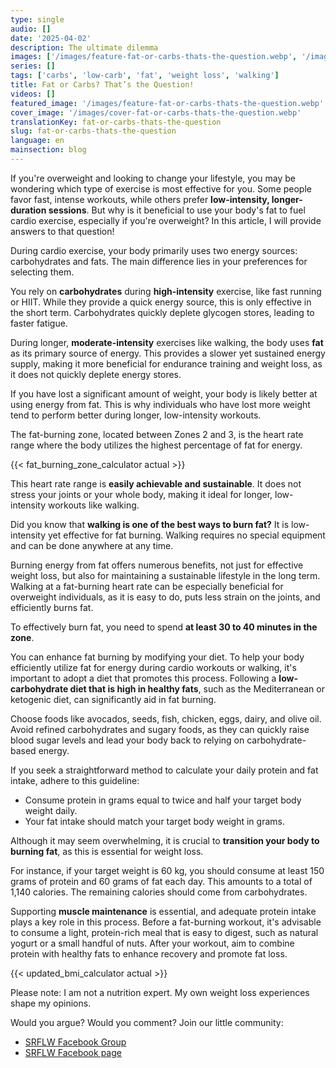 ```yaml
---
type: single
audio: []
date: '2025-04-02'
description: The ultimate dilemma
images: ['/images/feature-fat-or-carbs-thats-the-question.webp', '/images/cover-fat-or-carbs-thats-the-question.webp']
series: []
tags: ['carbs', 'low-carb', 'fat', 'weight loss', 'walking']
title: Fat or Carbs? That’s the Question!
videos: []
featured_image: '/images/feature-fat-or-carbs-thats-the-question.webp'
cover_image: '/images/cover-fat-or-carbs-thats-the-question.webp'
translationKey: fat-or-carbs-thats-the-question
slug: fat-or-carbs-thats-the-question
language: en
mainsection: blog
---
```

If you're overweight and looking to change your lifestyle, you may be wondering which type of exercise is most effective for you. Some people favor fast, intense workouts, while others prefer **low-intensity, longer-duration sessions**. But why is it beneficial to use your body's fat to fuel cardio exercise, especially if you're overweight? In this article, I will provide answers to that question!

During cardio exercise, your body primarily uses two energy sources: carbohydrates and fats. The main difference lies in your preferences for selecting them.

You rely on **carbohydrates** during **high-intensity** exercise, like fast running or HIIT. While they provide a quick energy source, this is only effective in the short term. Carbohydrates quickly deplete glycogen stores, leading to faster fatigue.

During longer, **moderate-intensity** exercises like walking, the body uses **fat** as its primary source of energy. This provides a slower yet sustained energy supply, making it more beneficial for endurance training and weight loss, as it does not quickly deplete energy stores.

If you have lost a significant amount of weight, your body is likely better at using energy from fat. This is why individuals who have lost more weight tend to perform better during longer, low-intensity workouts.

The fat-burning zone, located between Zones 2 and 3, is the heart rate range where the body utilizes the highest percentage of fat for energy.

{{< fat_burning_zone_calculator actual >}}

This heart rate range is **easily achievable and sustainable**. It does not stress your joints or your whole body, making it ideal for longer, low-intensity workouts like walking.

Did you know that **walking is one of the best ways to burn fat?** It is low-intensity yet effective for fat burning. Walking requires no special equipment and can be done anywhere at any time.

Burning energy from fat offers numerous benefits, not just for effective weight loss, but also for maintaining a sustainable lifestyle in the long term. Walking at a fat-burning heart rate can be especially beneficial for overweight individuals, as it is easy to do, puts less strain on the joints, and efficiently burns fat.

To effectively burn fat, you need to spend **at least 30 to 40 minutes in the zone**.

You can enhance fat burning by modifying your diet. To help your body efficiently utilize fat for energy during cardio workouts or walking, it's important to adopt a diet that promotes this process. Following a **low-carbohydrate diet that is high in healthy fats**, such as the Mediterranean or ketogenic diet, can significantly aid in fat burning.

Choose foods like avocados, seeds, fish, chicken, eggs, dairy, and olive oil. Avoid refined carbohydrates and sugary foods, as they can quickly raise blood sugar levels and lead your body back to relying on carbohydrate-based energy.

If you seek a straightforward method to calculate your daily protein and fat intake, adhere to this guideline:

- Consume protein in grams equal to twice and half your target body weight daily.
- Your fat intake should match your target body weight in grams.

Although it may seem overwhelming, it is crucial to **transition your body to burning fat**, as this is essential for weight loss.

For instance, if your target weight is 60 kg, you should consume at least 150 grams of protein and 60 grams of fat each day. This amounts to a total of 1,140 calories. The remaining calories should come from carbohydrates.

Supporting **muscle maintenance** is essential, and adequate protein intake plays a key role in this process. Before a fat-burning workout, it's advisable to consume a light, protein-rich meal that is easy to digest, such as natural yogurt or a small handful of nuts. After your workout, aim to combine protein with healthy fats to enhance recovery and promote fat loss.

{{< updated_bmi_calculator actual >}}

Please note: I am not a nutrition expert. My own weight loss experiences shape my opinions.

Would you argue? Would you comment? Join our little community:

- [SRFLW Facebook Group](https://www.facebook.com/groups/1098348161611343 "SRFLW Facebook Group")
- [SRFLW Facebook page](https://www.facebook.com/simple.rules.for.losing.weight "SRFLW Facebook page")


